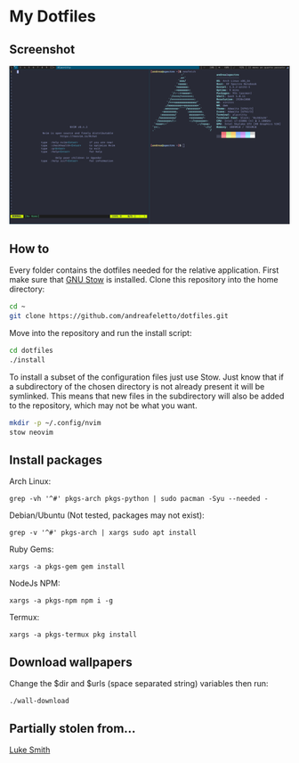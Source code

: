 # My Dotfiles

## Screenshot
![screenshot](./pictures/screenshot.png)

## How to
Every folder contains the dotfiles needed for the relative application.
First make sure that [GNU Stow](https://www.gnu.org/software/stow) is installed.
Clone this repository into the home directory:
```sh
cd ~
git clone https://github.com/andreafeletto/dotfiles.git
```
Move into the repository and run the install script:
```sh
cd dotfiles
./install
```
To install a subset of the configuration files just use Stow.
Just know that if a subdirectory of the chosen directory is not already
present it will be symlinked. This means that new files in the
subdirectory will also be added to the repository, which may not be
what you want.
```sh
mkdir -p ~/.config/nvim
stow neovim
```

## Install packages
Arch Linux:
```
grep -vh '^#' pkgs-arch pkgs-python | sudo pacman -Syu --needed -
```
Debian/Ubuntu (Not tested, packages may not exist):
```
grep -v '^#' pkgs-arch | xargs sudo apt install
```
Ruby Gems:
```
xargs -a pkgs-gem gem install
```
NodeJs NPM:
```
xargs -a pkgs-npm npm i -g
```
Termux:
```
xargs -a pkgs-termux pkg install
```

## Download wallpapers
Change the $dir and $urls (space separated string) variables then run:
```
./wall-download
```

## Partially stolen from...

[Luke Smith](https://github.com/LukeSmithxyz/voidrice)

